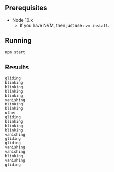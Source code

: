 ## Prerequisites

* Node 10.x
  * If you have NVM, then just use `nvm install`.

## Running

`npm start`

## Results

```
gliding
blinking
blinking
blinking
blinking
vanishing
blinking
blinking
other
gliding
blinking
blinking
blinking
vanishing
gliding
gliding
vanishing
vanishing
blinking
vanishing
gliding
```
